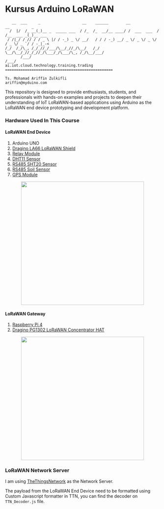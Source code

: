 # Kursus Arduino LoRaWAN
```
   __  ___     _                   __    ______        __             __          _       
  /  |/  /_ __(_)__ _  _____ ___  / /_  /_  __/__ ____/ /  ___  ___  / /__  ___ _(_)__ ___
 / /|_/ / // / / _ \ |/ / -_) _ \/ __/   / / / -_) __/ _ \/ _ \/ _ \/ / _ \/ _ `/ / -_|_-<
/_/  /_/\_, /_/_//_/___/\__/_//_/\__/   /_/  \__/\__/_//_/_//_/\___/_/\___/\_, /_/\__/___/
       /___/                                                              /___/           
ai.iot.cloud.technology.training.trading =================================================

Ts. Mohamad Ariffin Zulkifli
ariffin@myduino.com
```
This repository is designed to provide enthusiasts, students, and professionals with hands-on examples and projects to deepen their understanding of IoT LoRaWAN-based applications using Arduino as the LoRaWAN end device prototyping and development platform.

### Hardware Used In This Course
#### LoRaWAN End Device
1. Arduino UNO
2. [Dragino LA66 LoRaWAN Shield](https://myduino.com/product/drg-030/)
3. [Relay Module](https://myduino.com/product/jhs-131/)
4. [DHT11 Sensor](https://myduino.com/product/jhs-061/)
5. [RS485 SHT20 Sensor](https://myduino.com/product/jhs-297/)
6. [RS485 Soil Sensor](https://myduino.com/product/jhs-268/)
7. [GPS Module](https://myduino.com/product/jhs-127/)

<p align="center"><a href="https://myduino.com/product/drg-030/"><img src="https://www.dragino.com/media/k2/galleries/231/LA66-30.jpg" width="400"></a></p>

#### LoRaWAN Gateway
1. [Raspberry Pi 4](https://myduino.com/product/ctm-011/)
2. [Dragino PG1302 LoRaWAN Concentrator HAT](https://myduino.com/product/drg-029/)

<p align="center"><a href="https://myduino.com/product/drg-029/"><img src="https://www.dragino.com/media/k2/galleries/223/PG1302_10.jpg" width="400"></a></p>

### LoRaWAN Network Server
I am using [TheThingsNetwork](https://www.thethingsnetwork.org/) as the Network Server.

The payload from the LoRaWAN End Device need to be formatted using Custom Javascript formatter in TTN, you can find the decoder on `TTN_Decoder.js` file.